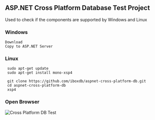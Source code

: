 ## ASP.NET Cross Platform Database Test Project
Used to check if the components are supported by Windows and Linux


### Windows
    Download
    Copy to ASP.NET Server
    
### Linux

```
 sudo apt-get update
 sudo apt-get install mono-xsp4
 
 git clone https://github.com/iboxdb/aspnet-cross-platform-db.git 
 cd aspnet-cross-platform-db
 xsp4
```

### Open Browser
![Cross Platform DB Test](https://github.com/iboxdb/aspnet-cross-platform-db/raw/master/Content/pic.png")  
